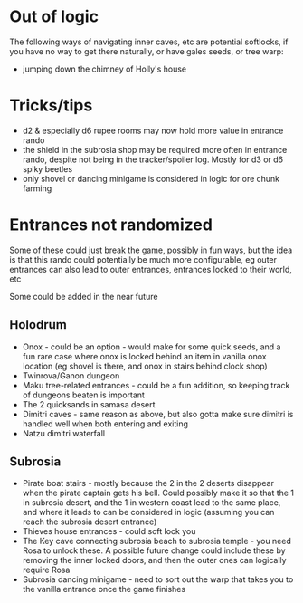 # Out of logic

The following ways of navigating inner caves, etc are potential softlocks, if you have no way to get there naturally, or have gales seeds, or tree warp:

- jumping down the chimney of Holly's house

# Tricks/tips

- d2 & especially d6 rupee rooms may now hold more value in entrance rando
- the shield in the subrosia shop may be required more often in entrance rando, despite not being in the tracker/spoiler log. Mostly for d3 or d6 spiky beetles
- only shovel or dancing minigame is considered in logic for ore chunk farming

# Entrances not randomized

Some of these could just break the game, possibly in fun ways, but the idea is that this rando could potentially be much more configurable, eg outer entrances can also lead to outer entrances, entrances locked to their world, etc

Some could be added in the near future

## Holodrum
- Onox - could be an option - would make for some quick seeds, and a fun rare case where onox is locked behind an item in vanilla onox location (eg shovel is there, and onox in stairs behind clock shop)
- Twinrova/Ganon dungeon
- Maku tree-related entrances - could be a fun addition, so keeping track of dungeons beaten is important
- The 2 quicksands in samasa desert
- Dimitri caves - same reason as above, but also gotta make sure dimitri is handled well when both entering and exiting
- Natzu dimitri waterfall

## Subrosia
- Pirate boat stairs - mostly because the 2 in the 2 deserts disappear when the pirate captain gets his bell. Could possibly make it so that the 1 in subrosia desert, and the 1 in western coast lead to the same place, and where it leads to can be considered in logic (assuming you can reach the subrosia desert entrance)
- Thieves house entrances - could soft lock you
- The Key cave connecting subrosia beach to subrosia temple - you need Rosa to unlock these. A possible future change could include these by removing the inner locked doors, and then the outer ones can logically require Rosa
- Subrosia dancing minigame - need to sort out the warp that takes you to the vanilla entrance once the game finishes